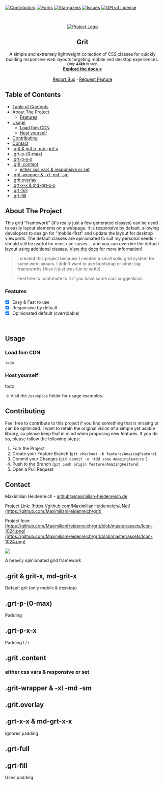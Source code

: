 <!-- PROJECT SHIELDS -->
<!--
*** I'm using markdown "reference style" links for readability.
*** Reference links are enclosed in brackets [ ] instead of parentheses ( ).
*** See the bottom of this document for the declaration of the reference variables
*** for contributors-url, forks-url, etc. This is an optional, concise syntax you may use.
*** https://www.markdownguide.org/basic-syntax/#reference-style-links
-->

[![Contributors][contributors-shield]][contributors-url]
[![Forks][forks-shield]][forks-url]
[![Stargazers][stars-shield]][stars-url]
[![Issues][issues-shield]][issues-url]
[![GPLv3 License][license-shield]][license-url]

<!-- MARKDOWN LINKS & IMAGES -->
<!-- https://www.markdownguide.org/basic-syntax/#reference-style-links -->

[contributors-shield]: https://img.shields.io/github/contributors/MaximilianHeidenreich/grit.svg?style=flat-square
[contributors-url]: https://github.com/MaximilianHeidenreich/grit/graphs/contributors
[forks-shield]: https://img.shields.io/github/forks/MaximilianHeidenreich/grit?style=flat-square
[forks-url]: https://github.com/MaximilianHeidenreich/grit/network
[stars-shield]: https://img.shields.io/github/stars/MaximilianHeidenreich/grit?style=flat-square
[stars-url]: https://github.com/MaximilianHeidenreich/grit/stargazers
[issues-shield]: https://img.shields.io/github/issues/MaximilianHeidenreich/grit?style=flat-square
[issues-url]: https://github.com/MaximilianHeidenreich/grit/issues
[license-shield]: https://img.shields.io/github/license/MaximilianHeidenreich/grit?style=flat-square
[license-url]: https://github.com/MaximilianHeidenreich/grit/blob/master/LICENSE

<!-- PROJECT HEADER -->
<br />
<p align="center">
  <a href="https://github.com/MaximilianHeidenreich/grit">
    <img src="https://github.com/MaximilianHeidenreich/grit/blob/master/assets/Icon-128.png?raw=true" alt="Project Logo" >
  </a>

<h2 align="center">Grit</h2>

  <p align="center">
    A simple and extremely lightweight collection of CSS classes for quickly building responsive web layouts targeting mobile and desktop experiences.
    <br>
    <small><i>Only <strong>44kb</strong> in size.</i></small>
    <br />
    <a href="#"><strong>Explore the docs »</strong></a>
    <br />
    <br />
    <a href="https://github.com/MaximilianHeidenreich/grit/issues">Report Bug</a>
    ·
    <a href="https://github.com/MaximilianHeidenreich/grit/issues">Request Feature</a>
  </p>
</p>

<!-- TABLE OF CONTENTS -->

## Table of Contents

- [Table of Contents](#table-of-contents)
- [About The Project](#about-the-project)
  - [Features](#features)
- [Usage](#usage)
  - [Load fom CDN](#load-fom-cdn)
  - [Host yourself](#host-yourself)
- [Contributing](#contributing)
- [Contact](#contact)
- [.grit & grit-x, md-grit-x](#grit--grit-x-md-grit-x)
- [.grt-p-(0-max)](#grt-p-0-max)
- [.grt-p-x-x](#grt-p-x-x)
- [.grit .content](#grit-content)
  - [either css vars & responsive or set](#either-css-vars--responsive-or-set)
- [.grit-wrapper & -xl -md -sm](#grit-wrapper---xl--md--sm)
- [.grit.overlay](#gritoverlay)
- [.grt-x-x & md-grt-x-x](#grt-x-x--md-grt-x-x)
- [.grt-full](#grt-full)
- [.grt-fill](#grt-fill)

<!-- ABOUT THE PROJECT -->

## About The Project

This grid "framework" (it's really just a few generated classes) can be used to easily layout elements on a webpage. It is responsive by default, allowing developers to design for "mobile-first" and update the layout for desktop viewports. The default classes are opinionated to suit my personal needs - should still be useful for most use-cases -, and you can override the default layout using additional classes.
<a href="/">View the docs</a> for more information!

> I created this project because I needed a small solid grid system for some web layouts. I didn't want to use bootstrap or other big frameworks (Also it just was fun to write).

> Feel free to contribute to it if you have some cool suggestions.

### Features

-   [x] Easy & Fast to use
-   [x] Responsive by default
-   [x] Opinionated default (overridable)

<br>

<!-- USAGE -->

## Usage

### Load fom CDN

```xml
todo
```

### Host yourself

todo

-> Visit the `/examples` folder for usage examples.

<!-- CONTRIBUTING -->

## Contributing

Feel free to contribute to this project if you find something that is missing or can be optimized.
I want to retain the original vision of a simple yet usable library, so please keep that in mind when proposing new features.
If you do so, please follow the following steps:

1. Fork the Project
2. Create your Feature Branch (`git checkout -b feature/AmazingFeature`)
3. Commit your Changes (`git commit -m 'Add some AmazingFeature'`)
4. Push to the Branch (`git push origin feature/AmazingFeature`)
5. Open a Pull Request

<!-- CONTACT -->

## Contact

Maximilian Heidenreich - github@maximilian-heidenreich.de

Project Link: [https://github.com/MaximilianHeidenreich/JNet](https://github.com/MaximilianHeidenreich/grit)

Project Icon: [https://github.com/MaximilianHeidenreich/grit/blob/master/assets/Icon-1024.png](https://github.com/MaximilianHeidenreich/grit/blob/master/assets/Icon-1024.png)

<a href="https://www.buymeacoffee.com/maximili"><img src="https://img.buymeacoffee.com/button-api/?text=Buy me a coffee&emoji=&slug=maximili&button_colour=5F7FFF&font_colour=ffffff&font_family=Cookie&outline_colour=000000&coffee_colour=FFDD00"></a>

A heavily opinionated grid framework

## .grit & grit-x, md-grit-x

Default grit (only mobile & desktop)

## .grt-p-(0-max)

Padding

## .grt-p-x-x

Padding l / r

## .grit .content

### either css vars & responsive or set

## .grit-wrapper & -xl -md -sm

## .grit.overlay

## .grt-x-x & md-grt-x-x

Ignores padding

## .grt-full

## .grt-fill

Uses padding
